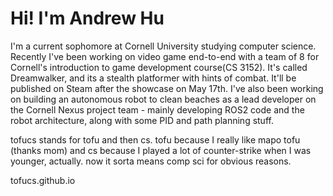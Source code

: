 # Hi! I'm Andrew Hu

I'm a current sophomore at Cornell University studying computer science. Recently I've been working on video game end-to-end with a team of 8 for Cornell's introduction to game development course(CS 3152). It's called Dreamwalker, and its a stealth platformer with hints of combat. It'll be published on Steam after the showcase on May 17th. I've also been working on building an autonomous robot to clean beaches as a lead developer on the Cornell Nexus project team - mainly developing ROS2 code and the robot architecture, along with some PID and path planning stuff.

tofucs stands for tofu and then cs. tofu because I really like mapo tofu (thanks mom) and cs because I played a lot of counter-strike when I was younger, actually. now it sorta means comp sci for obvious reasons.

tofucs.github.io
